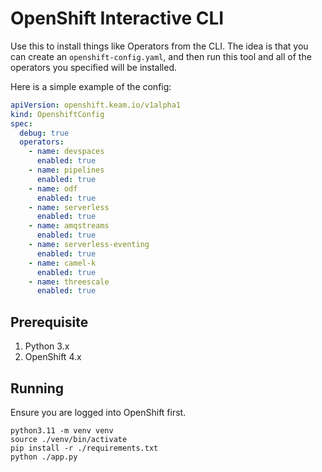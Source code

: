 # OpenShift Interactive CLI

Use this to install things like Operators from the CLI.
The idea is that you can create an `openshift-config.yaml`,
and then run this tool and all of the operators you specified
will be installed.

Here is a simple example of the config:

```yaml
apiVersion: openshift.keam.io/v1alpha1
kind: OpenshiftConfig
spec:
  debug: true
  operators:
    - name: devspaces
      enabled: true
    - name: pipelines
      enabled: true
    - name: odf
      enabled: true
    - name: serverless
      enabled: true
    - name: amqstreams
      enabled: true
    - name: serverless-eventing
      enabled: true
    - name: camel-k
      enabled: true
    - name: threescale
      enabled: true
```

## Prerequisite

1. Python 3.x
2. OpenShift 4.x

## Running

Ensure you are logged into OpenShift first.

```shell
python3.11 -m venv venv
source ./venv/bin/activate
pip install -r ./requirements.txt
python ./app.py
```
